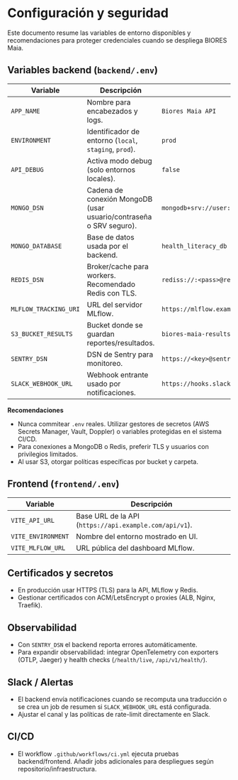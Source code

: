 # Configuración y seguridad

Este documento resume las variables de entorno disponibles y recomendaciones para proteger credenciales cuando se despliega BIORES Maia.

## Variables backend (`backend/.env`)

| Variable | Descripción | Ejemplo |
| --- | --- | --- |
| `APP_NAME` | Nombre para encabezados y logs. | `Biores Maia API` |
| `ENVIRONMENT` | Identificador de entorno (`local`, `staging`, `prod`). | `prod` |
| `API_DEBUG` | Activa modo debug (solo entornos locales). | `false` |
| `MONGO_DSN` | Cadena de conexión MongoDB (usar usuario/contraseña o SRV seguro). | `mongodb+srv://user:pass@cluster.mongodb.net/health` |
| `MONGO_DATABASE` | Base de datos usada por el backend. | `health_literacy_db` |
| `REDIS_DSN` | Broker/cache para workers. Recomendado Redis con TLS. | `rediss://:<pass>@redis.example.com:6379/0` |
| `MLFLOW_TRACKING_URI` | URL del servidor MLflow. | `https://mlflow.example.com` |
| `S3_BUCKET_RESULTS` | Bucket donde se guardan reportes/resultados. | `biores-maia-results` |
| `SENTRY_DSN` | DSN de Sentry para monitoreo. | `https://<key>@sentry.io/<project>` |
| `SLACK_WEBHOOK_URL` | Webhook entrante usado por notificaciones. | `https://hooks.slack.com/services/...` |

**Recomendaciones**
- Nunca commitear `.env` reales. Utilizar gestores de secretos (AWS Secrets Manager, Vault, Doppler) o variables protegidas en el sistema CI/CD.
- Para conexiones a MongoDB o Redis, preferir TLS y usuarios con privilegios limitados.
- Al usar S3, otorgar políticas específicas por bucket y carpeta.

## Frontend (`frontend/.env`)

| Variable | Descripción |
| --- | --- |
| `VITE_API_URL` | Base URL de la API (`https://api.example.com/api/v1`). |
| `VITE_ENVIRONMENT` | Nombre del entorno mostrado en UI. |
| `VITE_MLFLOW_URL` | URL pública del dashboard MLflow. |

## Certificados y secretos
- En producción usar HTTPS (TLS) para la API, MLflow y Redis.
- Gestionar certificados con ACM/LetsEncrypt o proxies (ALB, Nginx, Traefik).

## Observabilidad
- Con `SENTRY_DSN` el backend reporta errores automáticamente.
- Para expandir observabilidad: integrar OpenTelemetry con exporters (OTLP, Jaeger) y health checks (`/health/live`, `/api/v1/health/`).

## Slack / Alertas
- El backend envía notificaciones cuando se recomputa una traducción o se crea un job de resumen si `SLACK_WEBHOOK_URL` está configurada.
- Ajustar el canal y las políticas de rate-limit directamente en Slack.

## CI/CD
- El workflow `.github/workflows/ci.yml` ejecuta pruebas backend/frontend. Añadir jobs adicionales para despliegues según repositorio/infraestructura.
